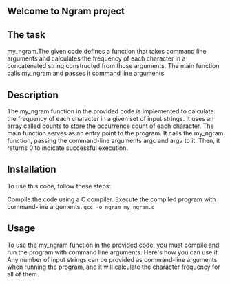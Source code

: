 ## Welcome to Ngram project

## The task
my_ngram.The given code defines a function that takes command line arguments and calculates the frequency of each character in a concatenated string constructed from those arguments. The main function calls my_ngram and passes it command line arguments.

## Description

The my_ngram function in the provided code is implemented to calculate the frequency of each character in a given set of input strings. It uses an array called counts to store the occurrence count of each character.
The main function serves as an entry point to the program. It calls the my_ngram function, passing the command-line arguments argc and argv to it. Then, it returns 0 to indicate successful execution.


## Installation

To use this code, follow these steps:

Compile the code using a C compiler. Execute the compiled program with command-line arguments.
    ```
    gcc -o ngram my_ngram.c
    ```

## Usage
To use the my_ngram function in the provided code, you must compile and run the program with command line arguments. Here's how you can use it:
Any number of input strings can be provided as command-line arguments when running the program, and it will calculate the character frequency for all of them.

